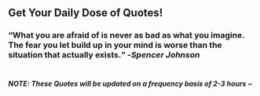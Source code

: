 ## Get Your Daily Dose of Quotes!
### <q>What you are afraid of is never as bad as what you imagine. The fear you let build up in your mind is worse than the situation that actually exists.</q> -<em>Spencer Johnson</em> <br><br>
##### NOTE: These Quotes will be updated on a frequency basis of 2-3 hours ~
